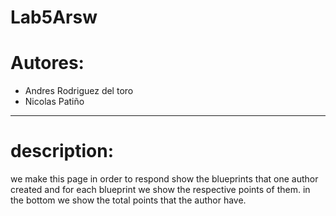 # Lab5Arsw

# Autores:
* Andres Rodriguez del toro
* Nicolas Patiño
---
# description:

we make this page in order to respond show the blueprints that one author created and for each blueprint we show the respective points of them.
in the bottom we show the total points that the author have. 
#
[](img/BuildG.PNG)

#
